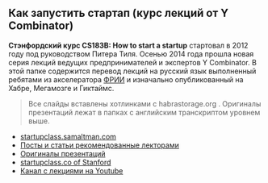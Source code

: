 Как запустить стартап (курс лекций от Y Combinator)
-------------------------
**Cтэнфордский курс CS183B: How to start a startup** стартовал в 2012 году под руководством Питера Тиля. Осенью 2014 года прошла новая серия лекций ведущих предпринимателей и экспертов Y Combinator. В этой папке содержится перевод лекций на русский язык выполненный ребятами из акселератора [ФРИИ](http://www.iidf.ru/) и изначально опубликованный на Хабре, Мегамозге и Гиктаймс. 

>Все слайды вставлены хотлинками с habrastorage.org . Оригиналы презентаций лежат в папках с английским транскриптом уровнем выше.

* [startupclass.samaltman.com](https://startupclass.samaltman.com/)
* [Посты и статьи рекомендованные лекторами](http://startupclass.samaltman.com/lists/readings/)
* [Оригиналы презентаций](https://startupclass.samaltman.com/lists/about/)
* [startupclass.co of Stanford](https://startupclass.co/)
* [Канал с лекциями на Youtube](https://www.youtube.com/channel/UCxIJaCMEptJjxmmQgGFsnCg)